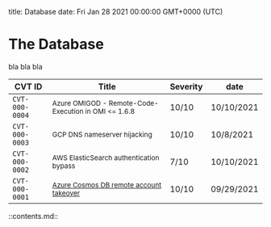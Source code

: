 title: Database
date: Fri Jan 28 2021 00:00:00 GMT+0000 (UTC)

The Database
=========

bla bla bla 


| CVT ID | Title | Severity | date |
| ----- | --- | --- | --- |
| `CVT-000-0004` | <sub>Azure OMIGOD - Remote-Code-Execution in OMI <= 1.6.8</sub> | 10/10 | 10/10/2021 | 
| `CVT-000-0003` | <sub>GCP DNS nameserver hijacking</sub> | 10/10 | 10/8/2021 | 
| `CVT-000-0002` | <sub>AWS ElasticSearch authentication bypass</sub> | 7/10 | 10/10/2021 | 
| `CVT-000-0001` | <sub>[Azure Cosmos DB remote account takeover](database/cvt-000-0001.md)</sub> | 10/10 | 09/29/2021 | 

  

::contents.md::
